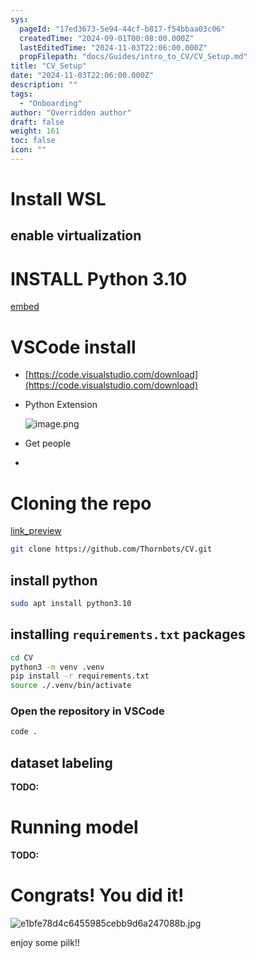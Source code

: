 ```yaml
---
sys:
  pageId: "17ed3673-5e94-44cf-b817-f54bbaa03c06"
  createdTime: "2024-09-01T00:08:00.000Z"
  lastEditedTime: "2024-11-03T22:06:00.000Z"
  propFilepath: "docs/Guides/intro_to_CV/CV_Setup.md"
title: "CV_Setup"
date: "2024-11-03T22:06:00.000Z"
description: ""
tags:
  - "Onboarding"
author: "Overridden author"
draft: false
weight: 161
toc: false
icon: ""
---
```


# Install WSL

## enable virtualization

# INSTALL Python 3.10

[embed](https://www.rose-hulman.edu/class/csse/csse132/2425a/labs/prelab1-wsl2.html)

# VSCode install

- [https://code.visualstudio.com/download](https://code.visualstudio.com/download)
- Python Extension

	![image.png](https://prod-files-secure.s3.us-west-2.amazonaws.com/d518164a-d88e-44d1-a4ee-3adb3bd8bce0/d82b6650-a5e4-4d3c-b8c9-93d817dae00e/image.png?X-Amz-Algorithm=AWS4-HMAC-SHA256&X-Amz-Content-Sha256=UNSIGNED-PAYLOAD&X-Amz-Credential=ASIAZI2LB466SX3PXLBV%2F20250308%2Fus-west-2%2Fs3%2Faws4_request&X-Amz-Date=20250308T210205Z&X-Amz-Expires=3600&X-Amz-Security-Token=IQoJb3JpZ2luX2VjEB0aCXVzLXdlc3QtMiJIMEYCIQC%2FyCgbIeg9S%2FAxOJYEXog2Av3mTbYTRXshBQqnZYvPIAIhAMtkNRRdT7sofx%2BWV9KpMgXVgwTb8RmSyDLP3aHX45C9Kv8DCGYQABoMNjM3NDIzMTgzODA1IgwDjLzBqLzVwrLq804q3AMR5NGaMDjn%2Bd73JkxIF%2Bxvd%2B7XP9%2BVCoGl4VfD6NEwa%2BZeKboFczHOUaH7OBuKselyDAiIFTNqbhf%2B8orbfzMXMSc5AOLuUjtJj7SGSVRx0PVMyJw%2B%2B%2B5sgGAQA%2FTrABoKTcjSkHviq5oh%2FD9fscks1yuA4rzY5A8Y2JIvpatTbW2ly%2BYiXb%2BDPjxsJ%2BZ%2F1jBh7uLEF6MaiYoXlY7kix37bbEBnaG4cn2ULPbpkfVh2%2FLSqu3zX7Nn8rcYqfZwZf55TaC%2BgwJJftBocPRfBeIOjebSprxZ4FOXkOLk%2BbVp9dMPVhWT%2FQNebHf7CO9XVbFoYNfu555pMYVKIggcbVTJVwl9%2BjLW%2BreBIEf2Dx%2FdYtdKeTvShoZMj2%2FmQ%2BcKSofhEuMHJbf5xQ0YjcmkIWNWZbj4yOnay8zWEWSqUKLakvTHEYat%2FF1HgdoyFzhV1Q6%2BljA0Fxci%2BwVxASrsp3K1DwQkFiZwySeYv8oqJxx7qvJR8%2F9Boqv%2FHpv%2BYjLSWJ7pD4Z6d4i3%2Bp2ZE1UYiVGXLzIbkjSgoRalgJbnN6%2F2FbIp5VC0018ihP0y5OsED6jeVzciOiy0ArmHcel3AKu7yXAxywVSfeEAbINp9SP6zs%2FJYbp%2FsLS3uyQOzTDa1LK%2BBjqkAeOjQGeGyT4zQ0MIKLQnmRuu0veLATBnbfiFkn43HcZZbXFps%2FXPbHFUZuYOvN4ZE9qSzAxHzyZrvF0PUo0GKDuqc%2BMOYTgK9xqjdqWxrinbqI9pRQSM5OclMo9cjdg4WwANUQAfef%2BkvGEQuuuTU18qLMqgFWvTOiaqb3BrXvwUwHVVGnM4dX98wcEUM7Spog0qVHMOyz7vnQrSmsTHlaSAcGs3&X-Amz-Signature=b410762f3e6d6e4eda80725c059a1158e532800e360a18989d79b38c2cc1c7c5&X-Amz-SignedHeaders=host&x-id=GetObject)
- Get people
- 

# Cloning the repo

[link_preview](https://github.com/Thornbots/CV/)

```bash
git clone https://github.com/Thornbots/CV.git
```

## install python

```bash
sudo apt install python3.10
```

## installing `requirements.txt` packages

```bash
cd CV
python3 -m venv .venv
pip install -r requirements.txt
source ./.venv/bin/activate
```

### Open the repository in VSCode

```bash
code .
```

## dataset labeling  

**TODO:**

# Running model

**TODO:**

# Congrats! You did it!

![e1bfe78d4c6455985cebb9d6a247088b.jpg](https://prod-files-secure.s3.us-west-2.amazonaws.com/d518164a-d88e-44d1-a4ee-3adb3bd8bce0/7d1ce04e-65d6-40c8-814d-754280e9515a/e1bfe78d4c6455985cebb9d6a247088b.jpg?X-Amz-Algorithm=AWS4-HMAC-SHA256&X-Amz-Content-Sha256=UNSIGNED-PAYLOAD&X-Amz-Credential=ASIAZI2LB466QJTHGLUN%2F20250308%2Fus-west-2%2Fs3%2Faws4_request&X-Amz-Date=20250308T210203Z&X-Amz-Expires=3600&X-Amz-Security-Token=IQoJb3JpZ2luX2VjEB0aCXVzLXdlc3QtMiJIMEYCIQCd6qGkdpnEtcL9W2Ssb1sQ87Vj%2FXlgG5Atr81FGuFaxQIhAOuzmxw1XGnotYggRZf%2FU6T6H4ZyqFzhsb0aJ1vHFmYjKv8DCGYQABoMNjM3NDIzMTgzODA1Igwztz%2Bwbij1t8qerA0q3AMNCQkNX2LhEoEAjJbTjb5Z3MNxwds89jwfHOud7WAFPQkXkl4i2kLtLEn462vlWZUEWv9V2hOoKPuFqaBhwyOo180ing9g4B6bcQVtuc1mkSfvgmzmReJpAGt4UBwahGofVgkeBoPiiN8Ko%2B4ylbyjcign%2FJbXi2qVlmB7e%2B5y81LyzLatE5Cv%2FX8J9LPJvX7k01gVqzJhExd0RSq%2FjoxxPvVwWaSq7IgKG7OnBAchE1KqH%2BVVN0vw%2FDsYHJQ23lbV5zulGgirT8G5z0mLST%2FzWTknB4RpOwK1XoS9rpaALAhRJNAKmrNSQWHeJUv5vn83pZOWiUiCIucV0Yg6TIGvs%2BdRUbGXk%2BDoyfo37kxaIrOKGt%2F5%2B2W6%2FPYLL%2FQAyZrflFAPD%2FRi4kwO%2FbRWrwXJvwDW%2BjCmoAa%2FGCcPvApnMevBeQ%2F6NUnkFkiu9nrR2SlQTqEqMmzrlSYdyY%2FxAsYMnLK%2FSZSn6Bll%2BNB5f%2BcenD3CkMs6hDx%2BMQb2%2BexoWsUypB5kYFutUyCBUM2npYOV5IaXAQAauMpM%2FPRaCHA46gPBJchW0%2F5VpoQahcjSWF45YqI7pHTyD1tR4JhVYaYfLP2IfZWnMVE%2BsIdkbVlmg2zQ5UON3k0IvviGrDCT1bK%2BBjqkAaf4Q9voijiNA58Wp%2BijCOoQ6zDcuNbD9Htq6VKSheM%2FwYLu9IL%2F6Xa0hfCE0EbPPJXtylfULfdeqA2Gg6ZvhMSqm0%2BaHXCj316kqvq5GhcH7r%2FUokFYgg%2B0Jtd1kbBH%2F%2Bto4dpReCQ3wO9rO373oY0tq1LS5zH59dTOKnU2tv95kQaJCxn2J9nIBGPlQyP0bhEOHVYC9PMNND91NIjmKAgcyIhU&X-Amz-Signature=73b33e52572574c27b913157413ada0de1e2c819d31566f2c3fa4a930ccdef78&X-Amz-SignedHeaders=host&x-id=GetObject)

enjoy some pilk!!
